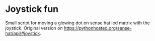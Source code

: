 # Joystick fun
Small script for moving a glowing dot on sense hat led matrix with the joystick. Original version on https://pythonhosted.org/sense-hat/api/#joystick.
